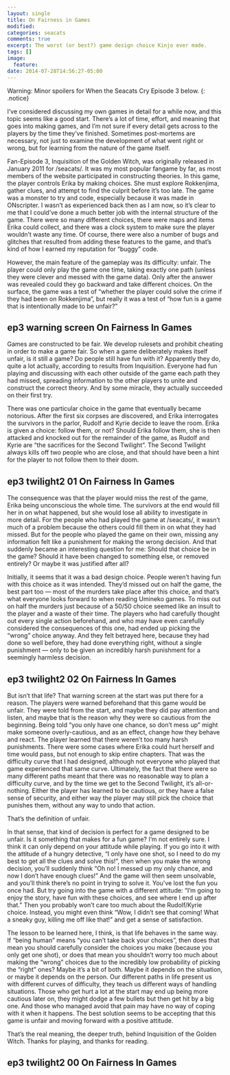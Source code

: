 ```yaml
---
layout: single
title: On Fairness in Games
modified:
categories: seacats
comments: true
excerpt: The worst (or best?) game design choice Kinjo ever made.
tags: []
image:
  feature:
date: 2014-07-28T14:56:27-05:00
---
```


Warning: Minor spoilers for When the Seacats Cry Episode 3 below.
{: .notice}

I’ve considered discussing my own games in detail for a while now, and this topic seems like a good start. There’s a lot of time, effort, and meaning that goes into making games, and I’m not sure if every detail gets across to the players by the time they’ve finished. Sometimes post-mortems are necessary, not just to examine the development of what went right or wrong, but for learning from the nature of the game itself.

Fan-Episode 3, Inquisition of the Golden Witch, was originally released in January 2011 for /seacats/. It was my most popular fangame by far, as most members of the website participated in constructing theories. In this game, the player controls Erika by making choices. She must explore Rokkenjima, gather clues, and attempt to find the culprit before it’s too late. The game was a monster to try and code, especially because it was made in ONscripter. I wasn’t as experienced back then as I am now, so it’s clear to me that I could’ve done a much better job with the internal structure of the game. There were so many different choices, there were maps and items Erika could collect, and there was a clock system to make sure the player wouldn’t waste any time. Of course, there were also a number of bugs and glitches that resulted from adding these features to the game, and that’s kind of how I earned my reputation for “buggy” code.

However, the main feature of the gameplay was its difficulty: unfair. The player could only play the game one time, taking exactly one path (unless they were clever and messed with the game data). Only after the answer was revealed could they go backward and take different choices. On the surface, the game was a test of “whether the player could solve the crime if they had been on Rokkenjima”, but really it was a test of “how fun is a game that is intentionally made to be unfair?”

## ep3 warning screen On Fairness In Games

Games are constructed to be fair. We develop rulesets and prohibit cheating in order to make a game fair. So when a game deliberately makes itself unfair, is it still a game? Do people still have fun with it? Apparently they do, quite a lot actually, according to results from Inquisition. Everyone had fun playing and discussing with each other outside of the game each path they had missed, spreading information to the other players to unite and construct the correct theory. And by some miracle, they actually succeeded on their first try.

There was one particular choice in the game that eventually became notorious. After the first six corpses are discovered, and Erika interrogates the survivors in the parlor, Rudolf and Kyrie decide to leave the room. Erika is given a choice: follow them, or not? Should Erika follow them, she is then attacked and knocked out for the remainder of the game, as Rudolf and Kyrie are “the sacrifices for the Second Twilight”. The Second Twilight always kills off two people who are close, and that should have been a hint for the player to not follow them to their doom.

## ep3 twilight2 01 On Fairness In Games

The consequence was that the player would miss the rest of the game, Erika being unconscious the whole time. The survivors at the end would fill her in on what happened, but she would lose all ability to investigate in more detail. For the people who had played the game at /seacats/, it wasn’t much of a problem because the others could fill them in on what they had missed. But for the people who played the game on their own, missing any information felt like a punishment for making the wrong decision. And that suddenly became an interesting question for me: Should that choice be in the game? Should it have been changed to something else, or removed entirely? Or maybe it was justified after all?

Initially, it seems that it was a bad design choice. People weren’t having fun with this choice as it was intended. They’d missed out on half the game, the best part too — most of the murders take place after this choice, and that’s what everyone looks forward to when reading Umineko games. To miss out on half the murders just because of a 50/50 choice seemed like an insult to the player and a waste of their time. The players who had carefully thought out every single action beforehand, and who may have even carefully considered the consequences of this one, had ended up picking the “wrong” choice anyway. And they felt betrayed here, because they had done so well before, they had done everything right, without a single punishment — only to be given an incredibly harsh punishment for a seemingly harmless decision.

## ep3 twilight2 02 On Fairness In Games

But isn’t that life? That warning screen at the start was put there for a reason. The players were warned beforehand that this game would be unfair. They were told from the start, and maybe they did pay attention and listen, and maybe that is the reason why they were so cautious from the beginning. Being told “you only have one chance, so don’t mess up” might make someone overly-cautious, and as an effect, change how they behave and react. The player learned that there weren’t too many harsh punishments. There were some cases where Erika could hurt herself and time would pass, but not enough to skip entire chapters. That was the difficulty curve that I had designed, although not everyone who played that game experienced that same curve. Ultimately, the fact that there were so many different paths meant that there was no reasonable way to plan a difficulty curve, and by the time we get to the Second Twilight, it’s all-or-nothing. Either the player has learned to be cautious, or they have a false sense of security, and either way the player may still pick the choice that punishes them, without any way to undo that action.

That’s the definition of unfair.

In that sense, that kind of decision is perfect for a game designed to be unfair. Is it something that makes for a fun game? I’m not entirely sure. I think it can only depend on your attitude while playing. If you go into it with the attitude of a hungry detective, “I only have one shot, so I need to do my best to get all the clues and solve this!”, then when you make the wrong decision, you’ll suddenly think “Oh no! I messed up my only chance, and now I don’t have enough clues!” And the game will then seem unsolvable, and you’ll think there’s no point in trying to solve it. You’ve lost the fun you once had. But try going into the game with a different attitude: “I’m going to enjoy the story, have fun with these choices, and see where I end up after that.” Then you probably won’t care too much about the Rudolf/Kyrie choice. Instead, you might even think “Wow, I didn’t see that coming! What a sneaky guy, killing me off like that!” and get a sense of satisfaction.

The lesson to be learned here, I think, is that life behaves in the same way. If “being human” means “you can’t take back your choices”, then does that mean you should carefully consider the choices you make (because you only get one shot), or does that mean you shouldn’t worry too much about making the “wrong” choices due to the incredibly low probability of picking the “right” ones? Maybe it’s a bit of both. Maybe it depends on the situation, or maybe it depends on the person. Our different paths in life present us with different curves of difficulty, they teach us different ways of handling situations. Those who get hurt a lot at the start may end up being more cautious later on, they might dodge a few bullets but then get hit by a big one. And those who managed avoid that pain may have no way of coping with it when it happens. The best solution seems to be accepting that this game is unfair and moving forward with a positive attitude.

That’s the real meaning, the deeper truth, behind Inquisition of the Golden Witch.
Thanks for playing, and thanks for reading.

## ep3 twilight2 00 On Fairness In Games
